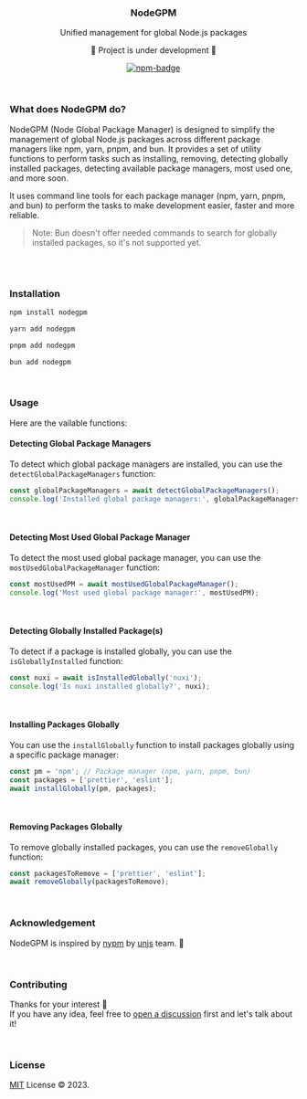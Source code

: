 <div align="center">
<h3>NodeGPM</h3>
 <span>Unified management for global Node.js packages</span>

<span>🚧 Project is under development 🚧 </span>

  <p align="center">
  <a target="_blank" href="https://www.npmjs.com/package/nodegpm" align="center">
    <img src="https://img.shields.io/npm/v/nodegpm?color=eee&label=NodeGPM&logo=npm" alt="npm-badge" />
    </a>
  </p>
</div>

<br>

### What does NodeGPM do?

NodeGPM (Node Global Package Manager) is designed to simplify the management of global Node.js packages across different package managers like npm, yarn, pnpm, and bun. It provides a set of utility functions to perform tasks such as installing, removing, detecting globally installed packages, detecting available package managers, most used one, and more soon.

It uses command line tools for each package manager (npm, yarn, pnpm, and bun) to perform the tasks to make development easier, faster and more reliable.

> Note: Bun doesn't offer needed commands to search for globally installed packages, so it's not supported yet.

<br>
<br>

### Installation

```sh
npm install nodegpm

yarn add nodegpm

pnpm add nodegpm

bun add nodegpm
```

<br>

### Usage

Here are the vailable functions:

#### Detecting Global Package Managers

To detect which global package managers are installed, you can use the `detectGlobalPackageManagers` function:

```ts
const globalPackageManagers = await detectGlobalPackageManagers();
console.log('Installed global package managers:', globalPackageManagers);
```

<br>

#### Detecting Most Used Global Package Manager

To detect the most used global package manager, you can use the `mostUsedGlobalPackageManager` function:

```ts
const mostUsedPM = await mostUsedGlobalPackageManager();
console.log('Most used global package manager:', mostUsedPM);
```

<br>

#### Detecting Globally Installed Package(s)

To detect if a package is installed globally, you can use the `isGloballyInstalled` function:

```ts
const nuxi = await isInstalledGlobally('nuxi');
console.log('Is nuxi installed globally?', nuxi);

```

<br>

#### Installing Packages Globally

You can use the `installGlobally` function to install packages globally using a specific package manager:

```ts
const pm = 'npm'; // Package manager (npm, yarn, pnpm, bun)
const packages = ['prettier', 'eslint'];
await installGlobally(pm, packages);
```

<br>

#### Removing Packages Globally

To remove globally installed packages, you can use the `removeGlobally` function:

```ts
const packagesToRemove = ['prettier', 'eslint'];
await removeGlobally(packagesToRemove);
```

<br>

### Acknowledgement

NodeGPM is inspired by [nypm](https://github.com/unjs/nypm) by [unjs](https://github.com/unjs) team. 💚

<br>

### Contributing

Thanks for your interest 💚 <br>
If you have any idea, feel free to [open a discussion](https://github.com/adhamfarrag/nodegpm/discussions/new?category=ideas) first and let's talk about it!

<br>

### License

[MIT](https://github.com/adhamfarrag/nodegpm/blob/main/LICENSE) License © 2023.